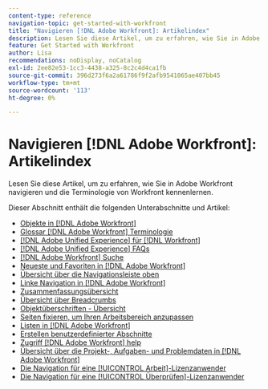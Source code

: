 ```yaml
---
content-type: reference
navigation-topic: get-started-with-workfront
title: "Navigieren [!DNL Adobe Workfront]: Artikelindex"
description: Lesen Sie diese Artikel, um zu erfahren, wie Sie in Adobe Workfront navigieren und die Terminologie von Workfront kennenlernen.
feature: Get Started with Workfront
author: Lisa
recommendations: noDisplay, noCatalog
exl-id: 2ee82e53-1cc3-4438-a325-8c2c4d4ca1fb
source-git-commit: 396d273f6a2a61786f9f2afb9541065ae407bb45
workflow-type: tm+mt
source-wordcount: '113'
ht-degree: 0%

---
```


# Navigieren [!DNL Adobe Workfront]: Artikelindex

Lesen Sie diese Artikel, um zu erfahren, wie Sie in Adobe Workfront navigieren und die Terminologie von Workfront kennenlernen.

Dieser Abschnitt enthält die folgenden Unterabschnitte und Artikel:

* [Objekte in [!DNL Adobe Workfront]](../../workfront-basics/navigate-workfront/workfront-navigation/understand-objects.md)
* [Glossar [!DNL Adobe Workfront] Terminologie](../../workfront-basics/navigate-workfront/workfront-navigation/workfront-terminology-glossary.md)
* [[!DNL Adobe Unified Experience] für [!DNL Workfront]](/help/quicksilver/workfront-basics/navigate-workfront/workfront-navigation/adobe-unified-experience.md)
* [[!DNL Adobe Unified Experience] FAQs](/help/quicksilver/workfront-basics/navigate-workfront/workfront-navigation/unified-experience-faq.md)
* [[!DNL Adobe Workfront] Suche](../../workfront-basics/navigate-workfront/search/search.md)
* [Neueste und Favoriten in [!DNL Adobe Workfront]](../../workfront-basics/navigate-workfront/recent-and-favorites/recent-and-favorites.md)
* [Übersicht über die Navigationsleiste oben](../../workfront-basics/the-new-workfront-experience/global-navigation-overview.md)
* [Linke Navigation in [!DNL Adobe Workfront]](../../workfront-basics/the-new-workfront-experience/simplified-left-navigation.md)
* [Zusammenfassungsübersicht](../../workfront-basics/the-new-workfront-experience/summary-overview.md)
* [Übersicht über Breadcrumbs](../../workfront-basics/the-new-workfront-experience/breadcrumb-overview.md)
* [Objektüberschriften - Übersicht](../../workfront-basics/the-new-workfront-experience/new-object-headers.md)
* [Seiten fixieren, um Ihren Arbeitsbereich anzupassen](../../workfront-basics/the-new-workfront-experience/pin-pages.md)
* [Listen in [!DNL Adobe Workfront]](../../workfront-basics/navigate-workfront/use-lists/lists.md)
* [Erstellen benutzerdefinierter Abschnitte](/help/quicksilver/workfront-basics/manage-your-account-and-profile/configuring-your-user-profile/create-custom-tabs.md)
* [Zugriff [!DNL Adobe Workfront] help](../../workfront-basics/navigate-workfront/workfront-navigation/access-workfront-help.md)
* [Übersicht über die Projekt-, Aufgaben- und Problemdaten in [!DNL Adobe Workfront]](../../workfront-basics/navigate-workfront/workfront-navigation/definitions-pti-dates.md)
* [Die Navigation für eine [!UICONTROL Arbeit]-Lizenzanwender](../../workfront-basics/navigate-workfront/workfront-navigation/worker-global-navigation-bar.md)
* [Die Navigation für eine [!UICONTROL Überprüfen]-Lizenzanwender](../../workfront-basics/navigate-workfront/workfront-navigation/reviewer-global-navigation-bar.md)

